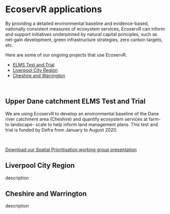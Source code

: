 # EcoservR applications

By providing a detailed environmental baseline and evidence-based, nationally consistent measures of ecosystem services, EcoservR can inform and support initiatives underpinned by natural capital principles, such as net-gain development, green infrastructure strategies, zero carbon targets, etc.

Here are some of our ongoing projects that use EcoservR.
+ [ELMS Test and Trial](#upper-dane-catchment-elms-test-and-trial)
+ [Liverpool City Region](#liverpool-city-region)
+ [Cheshire and Warrington](#cheshire-and-warrington)

<br>

<div display="block" class="row-full-img-right" id="elms" markdown="1">
   <div class="main-content-right" markdown="1">

## Upper Dane catchment ELMS Test and Trial

We are using EcoservR to develop an environmental baseline of the Dane river catchment area (Cheshire) and quantify ecosystem services at farm- to landscape- scale to help inform land management plans. This test and trial is funded by Defra from January to August 2020. 

<br>

<a class = "downloadbutton" href="{{ site.github.url }}/files/Angers-Blondin_and_Bowe_LJMU_spatial_prio_working_group.pdf" download = "download" align="center">Download our Spatial Prioritisation working group presentation</a>

</div>
</div>

## Liverpool City Region

description


## Cheshire and Warrington

description
